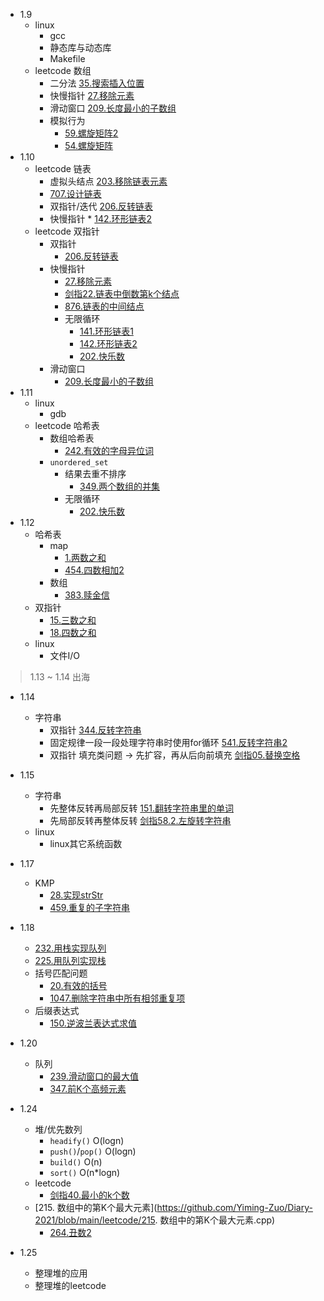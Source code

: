 * 1.9
    * linux
        * gcc
        * 静态库与动态库
        * Makefile
    * leetcode 数组
        * 二分法 [35.搜索插入位置](https://github.com/Yiming-Zuo/Diary-2021/blob/main/leetcode/35.搜索插入位置.cpp)
        * 快慢指针 [27.移除元素](https://github.com/Yiming-Zuo/Diary-2021/blob/main/leetcode/27.移除元素.cpp)
        * 滑动窗口 [209.长度最小的子数组](https://github.com/Yiming-Zuo/Diary-2021/blob/main/leetcode/209.长度最小的子数组.cpp)
        * 模拟行为
            * [59.螺旋矩阵2](https://github.com/Yiming-Zuo/Diary-2021/blob/main/leetcode/59.螺旋矩阵2.cpp)
            * [54.螺旋矩阵](https://github.com/Yiming-Zuo/Diary-2021/blob/main/leetcode/54.螺旋矩阵.cpp)
* 1.10
    * leetcode 链表
        * 虚拟头结点 [203.移除链表元素](https://github.com/Yiming-Zuo/Diary-2021/blob/main/leetcode/203.移除链表元素.cpp)
        * [707.设计链表](https://github.com/Yiming-Zuo/Diary-2021/blob/main/leetcode/707.设计链表.cpp)
        * 双指针/迭代 [206.反转链表](https://github.com/Yiming-Zuo/Diary-2021/blob/main/leetcode/206.反转链表.cpp)
        * 快慢指针 * [142.环形链表2](https://github.com/Yiming-Zuo/Diary-2021/blob/main/leetcode/142.环形链表2.cpp)
    * leetcode 双指针
        * 双指针
            * [206.反转链表](https://github.com/Yiming-Zuo/Diary-2021/blob/main/leetcode/206.反转链表.cpp)
        * 快慢指针
            * [27.移除元素](https://github.com/Yiming-Zuo/Diary-2021/blob/main/leetcode/27.移除元素.cpp)
            * [剑指22.链表中倒数第k个结点](https://github.com/Yiming-Zuo/Diary-2021/blob/main/leetcode/剑指22.链表中倒数第k个结点.cpp)
            * [876.链表的中间结点](https://github.com/Yiming-Zuo/Diary-2021/blob/main/leetcode/876.链表的中间结点.cpp)
            * 无限循环
                * [141.环形链表1](https://github.com/Yiming-Zuo/Diary-2021/blob/main/leetcode/141.环形链表1.cpp)
                * [142.环形链表2](https://github.com/Yiming-Zuo/Diary-2021/blob/main/leetcode/142.环形链表2.cpp)
                * [202.快乐数](https://github.com/Yiming-Zuo/Diary-2021/blob/main/leetcode/202.快乐数.cpp)
        * 滑动窗口
            * [209.长度最小的子数组](https://github.com/Yiming-Zuo/Diary-2021/blob/main/leetcode/209.长度最小的子数组.cpp)
* 1.11
    * linux
        * gdb
    * leetcode 哈希表
        * 数组哈希表 
            * [242.有效的字母异位词](https://github.com/Yiming-Zuo/Diary-2021/blob/main/leetcode/242.有效的字母异位词.cpp)
        * `unordered_set`
            * 结果去重不排序 
                * [349.两个数组的并集](https://github.com/Yiming-Zuo/Diary-2021/blob/main/leetcode/349.两个数组的并集.cpp)
            * 无限循环 
                * [202.快乐数](https://github.com/Yiming-Zuo/Diary-2021/blob/main/leetcode/202.快乐数.cpp)
* 1.12
    * 哈希表
        * map
             * [1.两数之和](https://github.com/Yiming-Zuo/Diary-2021/blob/main/leetcode/1.两数之和.cpp)
             * [454.四数相加2](https://github.com/Yiming-Zuo/Diary-2021/blob/main/leetcode/454.四数相加2.cpp)
        * 数组
             * [383.赎金信](https://github.com/Yiming-Zuo/Diary-2021/blob/main/leetcode/383.赎金信.cpp)
     * 双指针
         * [15.三数之和](https://github.com/Yiming-Zuo/Diary-2021/blob/main/leetcode/15.三数之和.cpp)
         * [18.四数之和](https://github.com/Yiming-Zuo/Diary-2021/blob/main/leetcode/15.四数之和.cpp)
    * linux
        * 文件I/O
        
> 1.13 ~ 1.14   出海

* 1.14
    * 字符串
        * 双指针 [344.反转字符串](https://github.com/Yiming-Zuo/Diary-2021/blob/main/leetcode/344.反转字符串.cpp)
        * 固定规律一段一段处理字符串时使用for循环 [541.反转字符串2](https://github.com/Yiming-Zuo/Diary-2021/blob/main/leetcode/541.反转字符串2.cpp)
        * 双指针 填充类问题 -> 先扩容，再从后向前填充 [剑指05.替换空格](https://github.com/Yiming-Zuo/Diary-2021/blob/main/leetcode/剑指05.替换空格.cpp)
* 1.15
    * 字符串
        * 先整体反转再局部反转 [151.翻转字符串里的单词](https://github.com/Yiming-Zuo/Diary-2021/blob/main/leetcode/151.翻转字符串里的单词.cpp)
        * 先局部反转再整体反转 [剑指58.2.左旋转字符串](https://github.com/Yiming-Zuo/Diary-2021/blob/main/leetcode/剑指58.2.左旋转字符串.cpp)
    * linux
        * linux其它系统函数
* 1.17
    * KMP
        * [28.实现strStr](https://github.com/Yiming-Zuo/Diary-2021/blob/main/leetcode/28.实现strStr.cpp)
        * [459.重复的子字符串](https://github.com/Yiming-Zuo/Diary-2021/blob/main/leetcode/459.重复的子字符串.cpp)
* 1.18
    * [232.用栈实现队列](https://github.com/Yiming-Zuo/Diary-2021/blob/main/leetcode/232.用栈实现队列.cpp)
    * [225.用队列实现栈](https://github.com/Yiming-Zuo/Diary-2021/blob/main/leetcode/225.用队列实现栈.cpp)
    * 括号匹配问题
        * [20.有效的括号](https://github.com/Yiming-Zuo/Diary-2021/blob/main/leetcode/20.有效的括号.cpp)
        * [1047.删除字符串中所有相邻重复项](https://github.com/Yiming-Zuo/Diary-2021/blob/main/leetcode/1047.删除字符串中所有相邻重复项.cpp)
    * 后缀表达式
        * [150.逆波兰表达式求值](https://github.com/Yiming-Zuo/Diary-2021/blob/main/leetcode/150.逆波兰表达式求值.cpp)
* 1.20
    * 队列
        * [239.滑动窗口的最大值](https://github.com/Yiming-Zuo/Diary-2021/blob/main/leetcode/239.滑动窗口的最大值.cpp)
        * [347.前K个高频元素](https://github.com/Yiming-Zuo/Diary-2021/blob/main/leetcode/347.前K个高频元素.cpp)

* 1.24
  * 堆/优先数列
    * `headify()` O(logn)
    * `push()`/`pop()` O(logn)
    * `build()`  O(n)
    * `sort()`  O(n*logn)
  * leetcode
    * [剑指40.最小的k个数](https://github.com/Yiming-Zuo/Diary-2021/blob/main/leetcode/剑指40.最小的k个数.cpp)
  * [215. 数组中的第K个最大元素](https://github.com/Yiming-Zuo/Diary-2021/blob/main/leetcode/215. 数组中的第K个最大元素.cpp)
    * [264.丑数2](https://github.com/Yiming-Zuo/Diary-2021/blob/main/leetcode/264.丑数2.cpp)
  
* 1.25
  * 整理堆的应用
  * 整理堆的leetcode